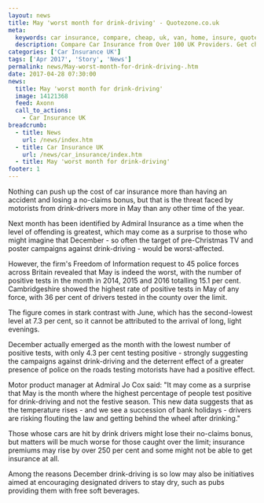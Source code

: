 ```yaml
---
layout: news
title: May 'worst month for drink-driving' - Quotezone.co.uk
meta:
  keywords: car insurance, compare, cheap, uk, van, home, insure, quotes, online, comparison, bike, loans, life
  description: Compare Car Insurance from Over 100 UK Providers. Get cheap quotes online now using our fast, free, secure comparison site
categories: ['Car Insurance UK']
tags: ['Apr 2017', 'Story', 'News']
permalink: news/May-worst-month-for-drink-driving-.htm
date: 2017-04-28 07:30:00
news:
  title: May 'worst month for drink-driving'
  image: 14121368
  feed: Axonn
  call_to_actions:
    - Car Insurance UK
breadcrumb:
  - title: News
    url: /news/index.htm
  - title: Car Insurance UK
    url: /news/car_insurance/index.htm
  - title: May 'worst month for drink-driving'
footer: 1
---
```


Nothing can push up the cost of car insurance more than having an accident and losing a no-claims bonus, but that is the threat faced by motorists from drink-drivers more in May than any other time of the year.

Next month has been identified by Admiral Insurance as a time when the level of offending is greatest, which may come as a surprise to those who might imagine that December - so often the target of pre-Christmas TV and poster campaigns against drink-driving - would be worst-affected.

However, the firm&#39;s Freedom of Information request to 45 police forces across Britain revealed that May is indeed the worst, with the number of positive tests in the month in 2014, 2015 and 2016 totalling 15.1 per cent. Cambridgeshire showed the highest rate of positive tests in May of any force, with 36 per cent of drivers tested in the county over the limit. &nbsp;

The figure comes in stark contrast with June, which has the second-lowest level at 7.3 per cent, so it cannot be attributed to the arrival of long, light evenings.&nbsp;

December actually emerged as the month with the lowest number of positive tests, with only 4.3 per cent testing positive - strongly suggesting the campaigns against drink-driving and the deterrent effect of a greater presence of police on the roads testing motorists have had a positive effect.

Motor product manager at Admiral Jo Cox said: &quot;It may come as a surprise that May is the month where the highest percentage of people test positive for drink-driving and not the festive season. This new data suggests that as the temperature rises - and we see a succession of bank holidays - drivers are risking flouting the law and getting behind the wheel after drinking.&quot;

Those whose cars are hit by drink drivers might lose their no-claims bonus, but matters will be much worse for those caught over the limit; insurance premiums may rise by over 250 per cent and some might not be able to get insurance at all.&nbsp;

Among the reasons December drink-driving is so low may also be initiatives aimed at encouraging designated drivers to stay dry, such as pubs providing them with free soft beverages. &nbsp;
